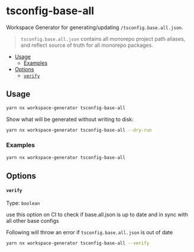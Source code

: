 # tsconfig-base-all

Workspace Generator for generating/updating `/tsconfig.base.all.json`.

> `tsconfig.base.all.json` contains all monorepo project path aliases, and reflect source of truth for all monorepo packages.

<!-- toc -->

- [Usage](#usage)
  - [Examples](#examples)
- [Options](#options)
  - [`verify`](#verify)

<!-- tocstop -->

## Usage

```sh
yarn nx workspace-generator tsconfig-base-all
```

Show what will be generated without writing to disk:

```sh
yarn nx workspace-generator tsconfig-base-all --dry-run
```

### Examples

```sh
yarn nx workspace-generator tsconfig-base-all
```

## Options

#### `verify`

Type: `boolean`

use this option on CI to check if base.all.json is up to date and in sync with all other base configs

Following will throw an error if `tsconfig.base.all.json` is out of date

```sh
yarn nx workspace-generator tsconfig-base-all --verify
```
